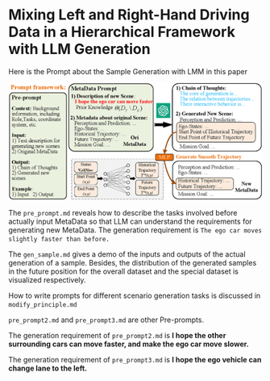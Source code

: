 # Mixing Left and Right-Hand Driving Data in a Hierarchical Framework with LLM Generation

Here is the Prompt about the Sample Generation with LMM in this paper

![image](/fig/Prompt_Framework.png)


The `pre_prompt.md` reveals how to describe the tasks involved before actually input MetaData so that LLM can understand the requirements for generating new MetaData. The generation requirement is `The ego car moves slightly faster than before.`

The `gen_sample.md` gives a demo of the inputs and outputs of the actual generation of a sample.  Besides, the distribution of the generated samples in the future position for the overall dataset and the special dataset is visualized respectively.


How to write prompts for different scenario generation tasks is discussed in `modify_principle.md`

`pre_prompt2.md` and `pre_prompt3.md` are other Pre-prompts. 

The generation requirement of `pre_prompt2.md` is **I hope the other surrounding cars can move faster, and make the ego car move slower.** 

The generation requirement of `pre_prompt3.md` is **I hope the ego vehicle can change lane to the left.**

